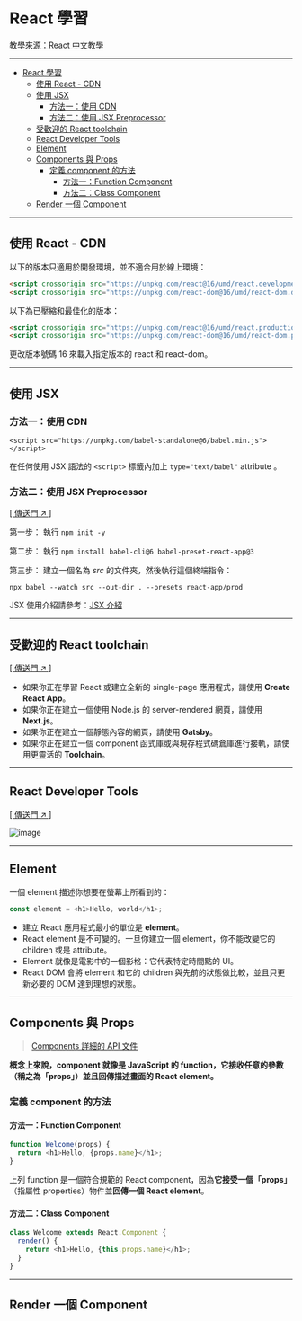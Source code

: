 # React 學習

[教學來源：React 中文教學](https://zh-hant.reactjs.org/docs/add-react-to-a-website.html)

---

- [React 學習](#react-%e5%ad%b8%e7%bf%92)
  - [使用 React - CDN](#%e4%bd%bf%e7%94%a8-react---cdn)
  - [使用 JSX](#%e4%bd%bf%e7%94%a8-jsx)
    - [方法一：使用 CDN](#%e6%96%b9%e6%b3%95%e4%b8%80%e4%bd%bf%e7%94%a8-cdn)
    - [方法二：使用 JSX Preprocessor](#%e6%96%b9%e6%b3%95%e4%ba%8c%e4%bd%bf%e7%94%a8-jsx-preprocessor)
  - [受歡迎的 React toolchain](#%e5%8f%97%e6%ad%a1%e8%bf%8e%e7%9a%84-react-toolchain)
  - [React Developer Tools](#react-developer-tools)
  - [Element](#element)
  - [Components 與 Props](#components-%e8%88%87-props)
    - [定義 component 的方法](#%e5%ae%9a%e7%be%a9-component-%e7%9a%84%e6%96%b9%e6%b3%95)
      - [方法一：Function Component](#%e6%96%b9%e6%b3%95%e4%b8%80function-component)
      - [方法二：Class Component](#%e6%96%b9%e6%b3%95%e4%ba%8cclass-component)
  - [Render 一個 Component](#render-%e4%b8%80%e5%80%8b-component)


---

## 使用 React - CDN

以下的版本只適用於開發環境，並不適合用於線上環境：

```html
<script crossorigin src="https://unpkg.com/react@16/umd/react.development.js"></script>
<script crossorigin src="https://unpkg.com/react-dom@16/umd/react-dom.development.js"></script>
```

以下為已壓縮和最佳化的版本：

```html
<script crossorigin src="https://unpkg.com/react@16/umd/react.production.min.js"></script>
<script crossorigin src="https://unpkg.com/react-dom@16/umd/react-dom.production.min.js"></script>
```

更改版本號碼 16 來載入指定版本的 react 和 react-dom。

---

## 使用 JSX

### 方法一：使用 CDN

```js**
<script src="https://unpkg.com/babel-standalone@6/babel.min.js"></script>
```

在任何使用 JSX 語法的 `<script>` 標籤內加上 `type="text/babel"` attribute 。

### 方法二：使用 JSX Preprocessor
[[ 傳送門 ↗ ]](https://zh-hant.reactjs.org/docs/add-react-to-a-website.html#optional-try-react-with-jsx)

第一步： 執行 `npm init -y`

第二步： 執行 `npm install babel-cli@6 babel-preset-react-app@3`

第三步： 建立一個名為 *src* 的文件夾，然後執行這個終端指令：

`npx babel --watch src --out-dir . --presets react-app/prod`

JSX 使用介紹請參考：[JSX 介紹](jsx.md)

---

## 受歡迎的 React toolchain

[[ 傳送門 ↗ ]](https://zh-hant.reactjs.org/docs/create-a-new-react-app.html)

- 如果你正在學習 React 或建立全新的 single-page 應用程式，請使用 **Create React App**。
- 如果你正在建立一個使用 Node.js 的 server-rendered 網頁，請使用 **Next.js**。
- 如果你正在建立一個靜態內容的網頁，請使用 **Gatsby**。
- 如果你正在建立一個 component 函式庫或與現存程式碼倉庫進行接軌，請使用更靈活的 **Toolchain**。

---

## React Developer Tools

[[ 傳送門 ↗ ]](https://reactjs.org/blog/2015/09/02/new-react-developer-tools.html#installation)

![image](https://reactjs.org/devtools-full-f57ae67cfaa1fe76880654e2eddbf71f.gif)

---

## Element

一個 element 描述你想要在螢幕上所看到的：

```js
const element = <h1>Hello, world</h1>;
```

- 建立 React 應用程式最小的單位是 **element**。
- React element 是不可變的。一旦你建立一個 element，你不能改變它的 children 或是 attribute。
- Element 就像是電影中的一個影格：它代表特定時間點的 UI。
- React DOM 會將 element 和它的 children 與先前的狀態做比較，並且只更新必要的 DOM 達到理想的狀態。

---

## Components 與 Props

> [Components 詳細的 API 文件](https://zh-hant.reactjs.org/docs/react-component.html)

**概念上來說，component 就像是 JavaScript 的 function，它接收任意的參數（稱之為「props」）並且回傳描述畫面的 React element。**

### 定義 component 的方法

#### 方法一：Function Component 

```js
function Welcome(props) {
  return <h1>Hello, {props.name}</h1>;
}
```

上列 function 是一個符合規範的 React component，因為**它接受一個「props」**（指屬性 properties）物件並**回傳一個 React element**。


#### 方法二：Class Component 

```js
class Welcome extends React.Component {
  render() {
    return <h1>Hello, {this.props.name}</h1>;
  }
}
```

---

## Render 一個 Component